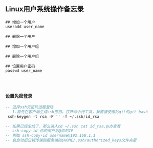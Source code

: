 ## Linux用户系统操作备忘录



```shell
## 增加一个用户
useradd user_name

## 删除一个用户

## 增加一个用户组

## 删除一个用户组

## 设置用户密码
passwd user_name




```



#### 设置免密登录

```sql
-- 选择ssh无密码远程登陆
-- 1.首先在客户端生成ssh密钥，打开命令行工具，我直接使用的git的git bash
 ssh-keygen -t rsa -P '' -f ~/.ssh/id_rsa
 
-- 如果已经生成了，那么进入cd ~/.ssh cat id_rsa.pub查看
-- ssh-copy-id 你的用户名@你的IP
-- 例如 ssh-copy-id username@192.168.1.1
-- 会自动把公钥传输到服务端的$HOME/.ssh/authorized_keys文件夹里
```



